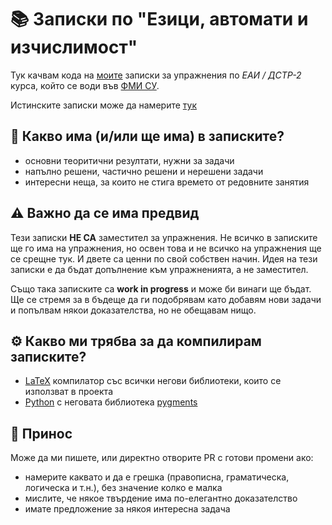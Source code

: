 # :books: Записки по "Езици, автомати и изчислимост"

Тук качвам кода на [моите](https://github.com/toduko) записки за упражнения по *ЕАИ / ДСТР-2* курса, който се води във [ФМИ СУ](https://fmi.uni-sofia.bg/).

Истинските записки може да намерите [тук](https://raw.githubusercontent.com/toduko/languages-automata-and-computability/master/notes.pdf)

## :thought_balloon: Какво има (и/или ще има) в записките?

- основни теоритични резултати, нужни за задачи
- напълно решени, частично решени и нерешени задачи
- интересни неща, за които не стига времето от редовните занятия

## :warning: Важно да се има предвид

Тези записки **НЕ СА** заместител за упражнения.
Не всичко в записките ще го има на упражнения, но освен това и не всичко на упражнения ще се срещне тук.
И двете са ценни по свой собствен начин.
Идея на тези записки е да бъдат допълнение към упражненията, а не заместител.

Също така записките са **work in progress** и може би винаги ще бъдат.
Ще се стремя за в бъдеще да ги подобрявам като добавям нови задачи и попълвам някои доказателства, но не обещавам нищо.

## :gear: Какво ми трябва за да компилирам записките?

- [LaTeX](https://www.latex-project.org/) компилатор със всички негови библиотеки, които се използват в проекта
- [Python](https://www.python.org/) с неговата библиотека [pygments](https://pygments.org/)

## :gift: Принос

Може да ми пишете, или директно отворите PR с готови промени ако:
- намерите каквато и да е грешка (правописна, граматическа, логическа и т.н.), без значение колко е малка
- мислите, че някое твърдение има по-елегантно доказателство
- имате предложение за някоя интересна задача
